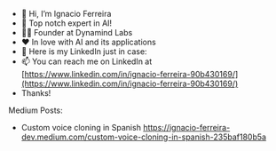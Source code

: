 - 👋 Hi, I’m Ignacio Ferreira
- 🧠 Top notch expert in AI!
- 👨‍💼 Founder at Dynamind Labs
- ❤️ In love with AI and its applications
- 🔗 Here is my LinkedIn just in case:
- 📫 You can reach me on LinkedIn at [https://www.linkedin.com/in/ignacio-ferreira-90b430169/](https://www.linkedin.com/in/ignacio-ferreira-90b430169/)
- Thanks!

<!---
ignacio-ferreira-dev/ignacio-ferreira-dev is a ✨ special ✨ repository because its `README.md` (this file) appears on your GitHub profile.
You can click the Preview link to take a look at your changes.
--->

Medium Posts:
* Custom voice cloning in Spanish
  https://ignacio-ferreira-dev.medium.com/custom-voice-cloning-in-spanish-235baf180b5a
